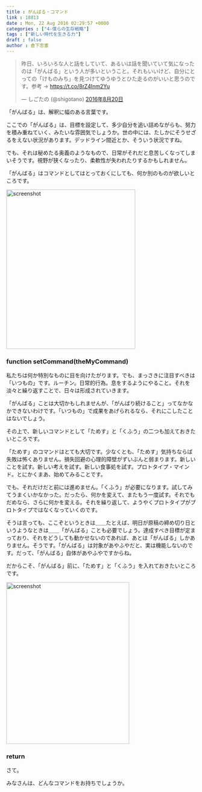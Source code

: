 ```yaml
---
title : がんばる・コマンド
link : 18813
date : Mon, 22 Aug 2016 02:29:57 +0000
categories : ["4-僕らの生存戦略"]
tags : ["新しい時代を生きる力"]
draft : false
author : 倉下忠憲
---
```


<blockquote class="twitter-tweet" data-lang="ja"><p lang="ja" dir="ltr">昨日、いろいろな人と話をしていて、あるいは話を聞いていて気になったのは「がんばる」という人が多いということ。それもいいけど、自分にとっての「けものみち」を見つけてゆうゆうとひた走るのがいいと思うのです。参考 → <a href="https://t.co/8rZ4Inm2Yu">https://t.co/8rZ4Inm2Yu</a></p>&mdash; しごたの (@shigotano) <a href="https://twitter.com/shigotano/status/767112747167453188">2016年8月20日</a></blockquote>
<script async src="//platform.twitter.com/widgets.js" charset="utf-8"></script>

「がんばる」は、解釈に幅のある言葉です。

ここでの「がんばる」は、目標を設定して、多少自分を追い詰めながらも、努力を積み重ねていく、みたいな雰囲気でしょうか。世の中には、たしかにそうせざるをえない状況があります。デッドライン間近とか、そういう状況ですね。

でも、それは秘めたる奥義のようなもので、日常がそれだと息苦しくなってしまいそうです。視野が狭くなったり、柔軟性が失われたりするかもしれません。

「がんばる」はコマンドとしてはとっておくにしても、何か別のものが欲しいところです。

<a href="https://rashita.net/blog/?attachment_id=18814" rel="attachment wp-att-18814"><img src="https://rashita.net/blog/wp-content/uploads/2016/08/screenshot27.png" alt="screenshot" width="342" height="422" class="alignnone size-full wp-image-18814" /></a>

<h3>function setCommand(theMyCommand)</h3>

私たちは何か特別なものに目を向けたがります。でも、まっさきに注目すべきは「いつもの」です。ルーチン。日常的行為。息をするようにやること。それを淡々と繰り返すことで、日々は形成されていきます。

「がんばる」ことは大切かもしれませんが、「がんばり続けること」ってなかなかできないわけです。「いつもの」で成果をあげられるなら、それにこしたことはないでしょう。

その上で、新しいコマンドとして「ためす」と「くふう」の二つも加えておきたいところです。

「ためす」のコマンドはとても大切です。少なくとも、「ためす」気持ちならば失敗は怖くありません。損失回避の心理的障壁がずいぶんと弱まります。新しいことを試す。新しい考えを試す。新しい食事処を試す。プロトタイプ・マインド。とにかくまあ、始めてみることです。

でも、それだけだと前には進めません。「くふう」が必要になります。試してみてうまくいかなかった。だったら、何かを変えて、またもう一度試す。それでもだめなら、さらに何かを変える。それを繰り返して、ようやくプロトタイプがプロトタイプではなくなっていくのです。

そうは言っても、ここぞというときは＿＿たとえば、明日が原稿の締め切り日というようなときは＿＿「がんばる」ことも必要でしょう。達成すべき目標が定まっており、それをどうしても動かせないのであれば、あとは「がんばる」しかありません。そうです。「がんばる」は対象があやふやだと、実は機能しないのです。だって、「がんばる」自体があやふやですからね。

だからこそ、「がんばる」前に、「ためす」と「くふう」を入れておきたいところです。

<a href="https://rashita.net/blog/?attachment_id=18815" rel="attachment wp-att-18815"><img src="https://rashita.net/blog/wp-content/uploads/2016/08/screenshot28.png" alt="screenshot" width="326" height="428" class="alignnone size-full wp-image-18815" /></a>

<h3>return</h3>

さて。

みなさんは、どんなコマンドをお持ちでしょうか。
